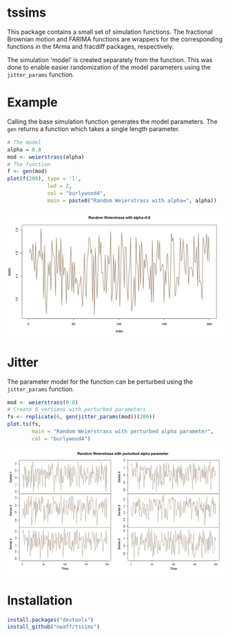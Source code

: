 
<!-- README.md is generated from README.Rmd. Please edit that file -->
tssims
======

This package contains a small set of simulation functions. The fractional Brownian motion and FARIMA functions are wrappers for the corresponding functions in the fArma and fracdiff packages, respectively.

The simulation 'model' is created separately from the function. This was done to enable easier randomization of the model parameters using the `jitter_params` function.

Example
=======

Calling the base simulation function generates the model parameters. The `gen` returns a function which takes a single length parameter.

``` r
# The model
alpha = 0.8
mod <- weierstrass(alpha)
# The function
f <- gen(mod)
plot(f(200), type = 'l', 
             lwd = 2, 
             col = "burlywood4", 
             main = paste0("Random Weierstrass with alpha=", alpha))
```

![](figures/README-unnamed-chunk-2-1.png)

Jitter
======

The parameter model for the function can be perturbed using the `jitter_params` function.

``` r
mod <- weierstrass(0.8)
# Create 6 versions with perturbed parameters
fs <- replicate(6, gen(jitter_params(mod))(200))
plot.ts(fs, 
        main = "Random Weierstrass with perturbed alpha parameter",
        col = "burlywood4")
```

![](figures/README-unnamed-chunk-3-1.png)

Installation
============

``` r
install.packages("devtools") 
install_github("nwaff/tssims")
```
